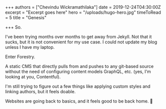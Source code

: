+++
authors = ["Chevindu Wickramathilaka"]
date = 2019-12-24T04:30:00Z
excerpt = "Excerpt goes here"
hero = "/uploads/hugo-hero.jpg"
timeToRead = 5
title = "Genesis"

+++
So.

I've been trying months over months to get away from Jekyll. Not that it sucks, but it is not convenient for my use case. I could not update my blog unless I have my laptop.

Enter Forestry.

A static CMS that directly pulls from and pushes to any git-based source without the need of configuring content models GraphQL, etc. (yes, I'm looking at you, Contentful).

I'm still trying to figure out a few things like applying custom styles and linking authors, but it feels doable.

Websites are going back to basics, and it feels good to be back home. 🤞